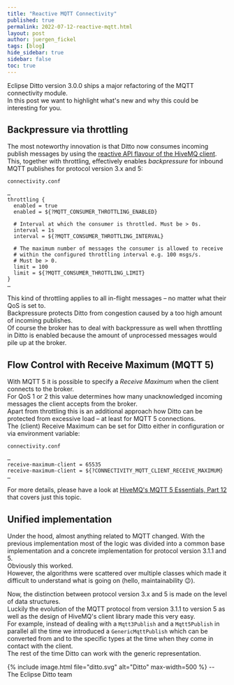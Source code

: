 ```yaml
---
title: "Reactive MQTT Connectivity"
published: true
permalink: 2022-07-12-reactive-mqtt.html
layout: post
author: juergen_fickel
tags: [blog]
hide_sidebar: true
sidebar: false
toc: true
---
```


Eclipse Ditto version 3.0.0 ships a major refactoring of the MQTT connectivity
module.  
In this post we want to highlight what's new and why this could be interesting for you.

## Backpressure via throttling
The most noteworthy innovation is that Ditto now consumes incoming publish messages
by using the
[reactive API flavour of the HiveMQ client](https://hivemq.github.io/hivemq-mqtt-client/docs/api-flavours/).  
This, together with throttling, effectively enables *backpressure* for inbound
MQTT publishes for protocol version 3.x and 5:

```config
connectivity.conf

…
throttling {
  enabled = true 
  enabled = ${?MQTT_CONSUMER_THROTTLING_ENABLED}

  # Interval at which the consumer is throttled. Must be > 0s.
  interval = 1s
  interval = ${?MQTT_CONSUMER_THROTTLING_INTERVAL}

  # The maximum number of messages the consumer is allowed to receive
  # within the configured throttling interval e.g. 100 msgs/s.
  # Must be > 0.
  limit = 100
  limit = ${?MQTT_CONSUMER_THROTTLING_LIMIT}
}
…
```
This kind of throttling applies to all in-flight messages – no matter what
their QoS is set to.  
Backpressure protects Ditto from congestion caused by a too high amount of
incoming publishes.  
Of course the broker has to deal with backpressure as well when throttling in
Ditto is enabled because the amount of unprocessed messages would pile up
at the broker.

## Flow Control with Receive Maximum (MQTT 5)
With MQTT 5 it is possible to specify a *Receive Maximum* when the client
connects to the broker.  
For QoS 1 or 2 this value determines how many unacknowledged incoming messages
the client accepts from the broker.  
Apart from throttling this is an additional approach how Ditto can be protected
from excessive load – at least for MQTT 5 connections.  
The (client) Receive Maximum can be set for Ditto either in configuration or
via environment variable:

```config
connectivity.conf

…
receive-maximum-client = 65535
receive-maximum-client = ${?CONNECTIVITY_MQTT_CLIENT_RECEIVE_MAXIMUM}
…
```

For more details, please have a look at
[HiveMQ's MQTT 5 Essentials, Part 12]( https://www.hivemq.com/blog/mqtt5-essentials-part12-flow-control/)
that covers just this topic.

## Unified implementation
Under the hood, almost anything related to MQTT changed.
With the previous implementation most of the logic was divided into a common
base implementation and a concrete implementation for protocol version 3.1.1
and 5.  
Obviously this worked.  
However, the algorithms were scattered over multiple classes which made it
difficult to understand what is going on (hello, maintainability &#x1F609;).

Now, the distinction between protocol version 3.x and 5 is made on the level
of data structures.  
Luckily the evolution of the MQTT protocol from version 3.1.1 to version 5
as well as the design of HiveMQ's client library made this very easy.  
For example, instead of dealing with a `Mqtt3Publish` and a `Mqtt5Publish` in
parallel all the time we introduced  a `GenericMqttPublish` which can be
converted from and to the specific types at the time when they come in
contact with the client.  
The rest of the time Ditto can work with the generic representation.

{% include image.html file="ditto.svg" alt="Ditto" max-width=500 %}
--<br/>
The Eclipse Ditto team
